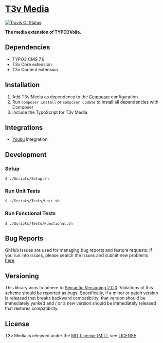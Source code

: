 [T3v Media]
===========

[![Travis CI Status][Travis CI Status]][Travis CI]

**The media extension of TYPO3Voila.**

Dependencies
------------

* TYPO3 CMS 7.6
* T3v Core extension
* T3v Content extension

Installation
------------

1. Add T3v Media as dependency to the [Composer] configuration
2. Run `composer install` or `composer update` to install all dependencies with Composer
3. Include the TypoScript for T3v Media

Integrations
------------

* [Youku] integration

Development
-----------

### Setup

```
$ ./Scripts/Setup.sh
```

### Run Unit Tests

```
$ ./Scripts/Tests/Unit.sh
```

### Run Functional Tests

```
$ ./Scripts/Tests/Functional.sh
```

Bug Reports
-----------

GitHub Issues are used for managing bug reports and feature requests. If you run into issues, please search the issues
and submit new problems [here].

Versioning
----------

This library aims to adhere to [Semantic Versioning 2.0.0]. Violations of this scheme should be reported as bugs.
Specifically, if a minor or patch version is released that breaks backward compatibility, that version should be
immediately yanked and / or a new version should be immediately released that restores compatibility.

License
-------

T3v Media is released under the [MIT License (MIT)], see [LICENSE].

[Acceptance testing TYPO3]: https://wiki.typo3.org/Acceptance_testing "Acceptance testing TYPO3"
[Automated testing TYPO3]: https://wiki.typo3.org/Automated_testing "Automated testing TYPO3"
[Composer]: https://getcomposer.org "Dependency Manager for PHP"
[Functional testing TYPO3]: https://wiki.typo3.org/Functional_testing "Functional testing TYPO3"
[here]: https://github.com/t3v/t3v_media/issues "GitHub Issue Tracker"
[LICENSE]: https://raw.githubusercontent.com/t3v/t3v_media/master/LICENSE "License"
[MIT License (MIT)]: http://opensource.org/licenses/MIT "The MIT License (MIT)"
[Semantic Versioning 2.0.0]: http://semver.org "Semantic Versioning 2.0.0"
[T3v Media]: https://t3v.github.io/t3v_media/ "The media extension of TYPO3Voila."
[Travis CI]: https://travis-ci.org/t3v/t3v_media "T3v Media at Travis CI"
[Travis CI Status]: https://img.shields.io/travis/t3v/t3v_media.svg?style=flat "Travis CI Status"
[TYPO3voila]: https://github.com/t3v "“UH LÁLÁ, TYPO3!”"
[Unit Testing TYPO3]: https://wiki.typo3.org/Unit_Testing_TYPO3 "Unit testing TYPO3"
[Youku]: https://www.youku.com "Youku"
